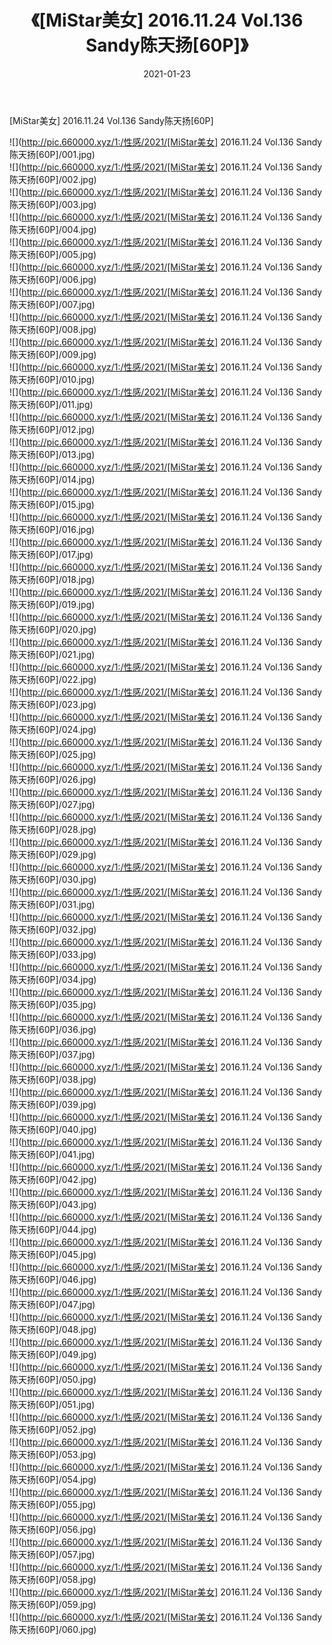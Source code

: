 ﻿---
layout: post
title:  《[MiStar美女] 2016.11.24 Vol.136 Sandy陈天扬[60P]》
date:   2021-01-23
img: http://pic.660000.xyz/1:/性感/2021/[MiStar美女] 2016.11.24 Vol.136 Sandy陈天扬[60P]/000.jpg
categories: [美女, 清纯, 唯美]
---

[MiStar美女] 2016.11.24 Vol.136 Sandy陈天扬[60P]

  ![](http://pic.660000.xyz/1:/性感/2021/[MiStar美女] 2016.11.24 Vol.136 Sandy陈天扬[60P]/001.jpg) <br> ![](http://pic.660000.xyz/1:/性感/2021/[MiStar美女] 2016.11.24 Vol.136 Sandy陈天扬[60P]/002.jpg) <br> ![](http://pic.660000.xyz/1:/性感/2021/[MiStar美女] 2016.11.24 Vol.136 Sandy陈天扬[60P]/003.jpg) <br> ![](http://pic.660000.xyz/1:/性感/2021/[MiStar美女] 2016.11.24 Vol.136 Sandy陈天扬[60P]/004.jpg) <br> ![](http://pic.660000.xyz/1:/性感/2021/[MiStar美女] 2016.11.24 Vol.136 Sandy陈天扬[60P]/005.jpg) <br> ![](http://pic.660000.xyz/1:/性感/2021/[MiStar美女] 2016.11.24 Vol.136 Sandy陈天扬[60P]/006.jpg) <br> ![](http://pic.660000.xyz/1:/性感/2021/[MiStar美女] 2016.11.24 Vol.136 Sandy陈天扬[60P]/007.jpg) <br> ![](http://pic.660000.xyz/1:/性感/2021/[MiStar美女] 2016.11.24 Vol.136 Sandy陈天扬[60P]/008.jpg) <br> ![](http://pic.660000.xyz/1:/性感/2021/[MiStar美女] 2016.11.24 Vol.136 Sandy陈天扬[60P]/009.jpg) <br> ![](http://pic.660000.xyz/1:/性感/2021/[MiStar美女] 2016.11.24 Vol.136 Sandy陈天扬[60P]/010.jpg) <br> ![](http://pic.660000.xyz/1:/性感/2021/[MiStar美女] 2016.11.24 Vol.136 Sandy陈天扬[60P]/011.jpg) <br> ![](http://pic.660000.xyz/1:/性感/2021/[MiStar美女] 2016.11.24 Vol.136 Sandy陈天扬[60P]/012.jpg) <br> ![](http://pic.660000.xyz/1:/性感/2021/[MiStar美女] 2016.11.24 Vol.136 Sandy陈天扬[60P]/013.jpg) <br> ![](http://pic.660000.xyz/1:/性感/2021/[MiStar美女] 2016.11.24 Vol.136 Sandy陈天扬[60P]/014.jpg) <br> ![](http://pic.660000.xyz/1:/性感/2021/[MiStar美女] 2016.11.24 Vol.136 Sandy陈天扬[60P]/015.jpg) <br> ![](http://pic.660000.xyz/1:/性感/2021/[MiStar美女] 2016.11.24 Vol.136 Sandy陈天扬[60P]/016.jpg) <br> ![](http://pic.660000.xyz/1:/性感/2021/[MiStar美女] 2016.11.24 Vol.136 Sandy陈天扬[60P]/017.jpg) <br> ![](http://pic.660000.xyz/1:/性感/2021/[MiStar美女] 2016.11.24 Vol.136 Sandy陈天扬[60P]/018.jpg) <br> ![](http://pic.660000.xyz/1:/性感/2021/[MiStar美女] 2016.11.24 Vol.136 Sandy陈天扬[60P]/019.jpg) <br> ![](http://pic.660000.xyz/1:/性感/2021/[MiStar美女] 2016.11.24 Vol.136 Sandy陈天扬[60P]/020.jpg) <br> ![](http://pic.660000.xyz/1:/性感/2021/[MiStar美女] 2016.11.24 Vol.136 Sandy陈天扬[60P]/021.jpg) <br> ![](http://pic.660000.xyz/1:/性感/2021/[MiStar美女] 2016.11.24 Vol.136 Sandy陈天扬[60P]/022.jpg) <br> ![](http://pic.660000.xyz/1:/性感/2021/[MiStar美女] 2016.11.24 Vol.136 Sandy陈天扬[60P]/023.jpg) <br> ![](http://pic.660000.xyz/1:/性感/2021/[MiStar美女] 2016.11.24 Vol.136 Sandy陈天扬[60P]/024.jpg) <br> ![](http://pic.660000.xyz/1:/性感/2021/[MiStar美女] 2016.11.24 Vol.136 Sandy陈天扬[60P]/025.jpg) <br> ![](http://pic.660000.xyz/1:/性感/2021/[MiStar美女] 2016.11.24 Vol.136 Sandy陈天扬[60P]/026.jpg) <br> ![](http://pic.660000.xyz/1:/性感/2021/[MiStar美女] 2016.11.24 Vol.136 Sandy陈天扬[60P]/027.jpg) <br> ![](http://pic.660000.xyz/1:/性感/2021/[MiStar美女] 2016.11.24 Vol.136 Sandy陈天扬[60P]/028.jpg) <br> ![](http://pic.660000.xyz/1:/性感/2021/[MiStar美女] 2016.11.24 Vol.136 Sandy陈天扬[60P]/029.jpg) <br> ![](http://pic.660000.xyz/1:/性感/2021/[MiStar美女] 2016.11.24 Vol.136 Sandy陈天扬[60P]/030.jpg) <br> ![](http://pic.660000.xyz/1:/性感/2021/[MiStar美女] 2016.11.24 Vol.136 Sandy陈天扬[60P]/031.jpg) <br> ![](http://pic.660000.xyz/1:/性感/2021/[MiStar美女] 2016.11.24 Vol.136 Sandy陈天扬[60P]/032.jpg) <br> ![](http://pic.660000.xyz/1:/性感/2021/[MiStar美女] 2016.11.24 Vol.136 Sandy陈天扬[60P]/033.jpg) <br> ![](http://pic.660000.xyz/1:/性感/2021/[MiStar美女] 2016.11.24 Vol.136 Sandy陈天扬[60P]/034.jpg) <br> ![](http://pic.660000.xyz/1:/性感/2021/[MiStar美女] 2016.11.24 Vol.136 Sandy陈天扬[60P]/035.jpg) <br> ![](http://pic.660000.xyz/1:/性感/2021/[MiStar美女] 2016.11.24 Vol.136 Sandy陈天扬[60P]/036.jpg) <br> ![](http://pic.660000.xyz/1:/性感/2021/[MiStar美女] 2016.11.24 Vol.136 Sandy陈天扬[60P]/037.jpg) <br> ![](http://pic.660000.xyz/1:/性感/2021/[MiStar美女] 2016.11.24 Vol.136 Sandy陈天扬[60P]/038.jpg) <br> ![](http://pic.660000.xyz/1:/性感/2021/[MiStar美女] 2016.11.24 Vol.136 Sandy陈天扬[60P]/039.jpg) <br> ![](http://pic.660000.xyz/1:/性感/2021/[MiStar美女] 2016.11.24 Vol.136 Sandy陈天扬[60P]/040.jpg) <br> ![](http://pic.660000.xyz/1:/性感/2021/[MiStar美女] 2016.11.24 Vol.136 Sandy陈天扬[60P]/041.jpg) <br> ![](http://pic.660000.xyz/1:/性感/2021/[MiStar美女] 2016.11.24 Vol.136 Sandy陈天扬[60P]/042.jpg) <br> ![](http://pic.660000.xyz/1:/性感/2021/[MiStar美女] 2016.11.24 Vol.136 Sandy陈天扬[60P]/043.jpg) <br> ![](http://pic.660000.xyz/1:/性感/2021/[MiStar美女] 2016.11.24 Vol.136 Sandy陈天扬[60P]/044.jpg) <br> ![](http://pic.660000.xyz/1:/性感/2021/[MiStar美女] 2016.11.24 Vol.136 Sandy陈天扬[60P]/045.jpg) <br> ![](http://pic.660000.xyz/1:/性感/2021/[MiStar美女] 2016.11.24 Vol.136 Sandy陈天扬[60P]/046.jpg) <br> ![](http://pic.660000.xyz/1:/性感/2021/[MiStar美女] 2016.11.24 Vol.136 Sandy陈天扬[60P]/047.jpg) <br> ![](http://pic.660000.xyz/1:/性感/2021/[MiStar美女] 2016.11.24 Vol.136 Sandy陈天扬[60P]/048.jpg) <br> ![](http://pic.660000.xyz/1:/性感/2021/[MiStar美女] 2016.11.24 Vol.136 Sandy陈天扬[60P]/049.jpg) <br> ![](http://pic.660000.xyz/1:/性感/2021/[MiStar美女] 2016.11.24 Vol.136 Sandy陈天扬[60P]/050.jpg) <br> ![](http://pic.660000.xyz/1:/性感/2021/[MiStar美女] 2016.11.24 Vol.136 Sandy陈天扬[60P]/051.jpg) <br> ![](http://pic.660000.xyz/1:/性感/2021/[MiStar美女] 2016.11.24 Vol.136 Sandy陈天扬[60P]/052.jpg) <br> ![](http://pic.660000.xyz/1:/性感/2021/[MiStar美女] 2016.11.24 Vol.136 Sandy陈天扬[60P]/053.jpg) <br> ![](http://pic.660000.xyz/1:/性感/2021/[MiStar美女] 2016.11.24 Vol.136 Sandy陈天扬[60P]/054.jpg) <br> ![](http://pic.660000.xyz/1:/性感/2021/[MiStar美女] 2016.11.24 Vol.136 Sandy陈天扬[60P]/055.jpg) <br> ![](http://pic.660000.xyz/1:/性感/2021/[MiStar美女] 2016.11.24 Vol.136 Sandy陈天扬[60P]/056.jpg) <br> ![](http://pic.660000.xyz/1:/性感/2021/[MiStar美女] 2016.11.24 Vol.136 Sandy陈天扬[60P]/057.jpg) <br> ![](http://pic.660000.xyz/1:/性感/2021/[MiStar美女] 2016.11.24 Vol.136 Sandy陈天扬[60P]/058.jpg) <br> ![](http://pic.660000.xyz/1:/性感/2021/[MiStar美女] 2016.11.24 Vol.136 Sandy陈天扬[60P]/059.jpg) <br> ![](http://pic.660000.xyz/1:/性感/2021/[MiStar美女] 2016.11.24 Vol.136 Sandy陈天扬[60P]/060.jpg) <br>